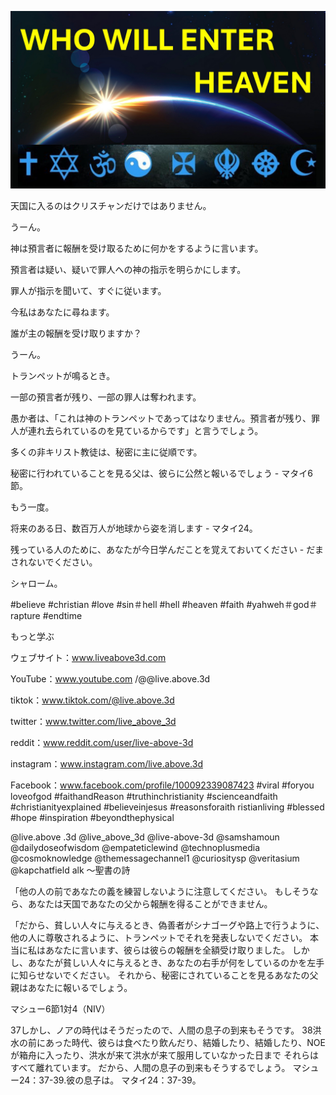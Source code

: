 ![Video cover image](../cover.jpg "cover photo")

天国に入るのはクリスチャンだけではありません。

うーん。

神は預言者に報酬を受け取るために何かをするように言います。

預言者は疑い、疑いで罪人への神の指示を明らかにします。

罪人が指示を聞いて、すぐに従います。

今私はあなたに尋ねます。

誰が主の報酬を受け取りますか？

うーん。

トランペットが鳴るとき。

一部の預言者が残り、一部の罪人は奪われます。

愚か者は、「これは神のトランペットであってはなりません。預言者が残り、罪人が連れ去られているのを見ているからです」と言うでしょう。

多くの非キリスト教徒は、秘密に主に従順です。

秘密に行われていることを見る父は、彼らに公然と報いるでしょう - マタイ6節。

もう一度。

将来のある日、数百万人が地球から姿を消します - マタイ24。

残っている人のために、あなたが今日学んだことを覚えておいてください - だまされないでください。

シャローム。

#believe #christian #love #sin＃hell #hell #heaven #faith #yahweh＃god＃rapture #endtime

もっと学ぶ


ウェブサイト：www.liveabove3d.com


YouTube：www.youtube.com /@@live.above.3d

tiktok：www.tiktok.com/@live.above.3d

twitter：www.twitter.com/live_above_3d

reddit：www.reddit.com/user/live-above-3d

instagram：www.instagram.com/live.above.3d

Facebook：www.facebook.com/profile/100092339087423 #viral #foryou loveofgod #faithandReason #truthinchristianity #scienceandfaith #christianityexplained #believeinjesus #reasonsforaith ristianliving #blessed #hope #inspiration #beyondthephysical

@live.above .3d @live_above_3d @live-above-3d @samshamoun @dailydoseofwisdom @empateticlewind @technoplusmedia @cosmoknowledge @themessagechannel1 @curiositysp @veritasium @kapchatfield alk  〜聖書の詩

「他の人の前であなたの義を練習しないように注意してください。 もしそうなら、あなたは天国であなたの父から報酬を得ることができません。

「だから、貧しい人々に与えるとき、偽善者がシナゴーグや路上で行うように、他の人に尊敬されるように、トランペットでそれを発表しないでください。 本当に私はあなたに言います、彼らは彼らの報酬を全額受け取りました。 しかし、あなたが貧しい人々に与えるとき、あなたの右手が何をしているのかを左手に知らせないでください。 それから、秘密にされていることを見るあなたの父親はあなたに報いるでしょう。

マシュー6節1対4（NIV）


37しかし、ノアの時代はそうだったので、人間の息子の到来もそうです。
38洪水の前にあった時代、彼らは食べたり飲んだり、結婚したり、結婚したり、NOEが箱舟に入ったり、洪水が来て洪水が来て服用していなかった日まで それらはすべて離れています。 だから、人間の息子の到来もそうするでしょう。
マシュー24：37-39.彼の息子は。
マタイ24：37-39。


